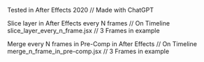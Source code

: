 Tested in After Effects 2020 // Made with ChatGPT

Slice layer in After Effects every N frames // On Timeline  
slice_layer_every_n_frame.jsx // 3 Frames in example 

Merge every N frames in Pre-Comp in After Effects // On Timeline  
merge_n_frame_in_pre-comp.jsx // 3 Frames in example

